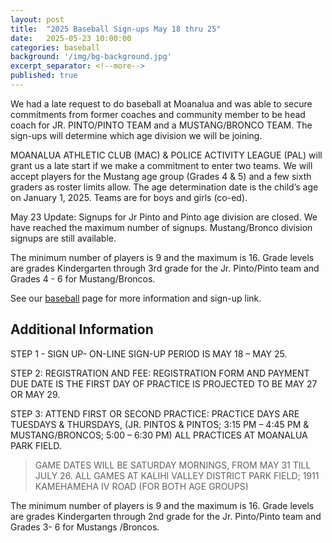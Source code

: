 ```yaml
---
layout: post
title:  "2025 Baseball Sign-ups May 18 thru 25"
date:   2025-05-23 10:00:00
categories: baseball
background: '/img/bg-background.jpg'
excerpt_separator: <!--more-->
published: true
---
```


We had a late request to do baseball at Moanalua and was able to secure commitments from former coaches and community member to be head coach for JR. PINTO/PINTO TEAM and a MUSTANG/BRONCO TEAM.
The sign-ups will determine which age division we will be joining.

MOANALUA ATHLETIC CLUB (MAC) & POLICE ACTIVITY LEAGUE (PAL) will grant us a late start if we make a commitment to enter two teams.
We will accept players for the Mustang age group (Grades 4 & 5) and a few sixth graders as roster limits allow.
The age determination date is the child’s age on January 1, 2025.
Teams are for boys and girls (co-ed).

May 23 Update: Signups for Jr Pinto and Pinto age division are closed. We have reached the maximum number of signups. Mustang/Bronco division signups are still available.

The minimum number of players is 9 and the maximum is 16.
Grade levels are grades Kindergarten through 3rd grade for the Jr. Pinto/Pinto team and Grades 4 - 6 for Mustang/Broncos.

See our [baseball](/baseball) page for more information and sign-up link.

## Additional Information
STEP 1 - SIGN UP- ON-LINE SIGN-UP PERIOD IS MAY 18 – MAY 25. 
 
STEP 2: REGISTRATION AND FEE: REGISTRATION FORM AND PAYMENT DUE DATE IS THE FIRST DAY OF PRACTICE IS PROJECTED TO BE MAY 27 OR MAY 29.

STEP 3: ATTEND FIRST OR SECOND PRACTICE: PRACTICE DAYS ARE TUESDAYS & THURSDAYS, (JR. PINTOS & PINTOS; 3:15 PM – 4:45 PM & MUSTANG/BRONCOS; 5:00 – 6:30 PM) ALL PRACTICES AT MOANALUA PARK FIELD.

> GAME DATES WILL BE SATURDAY MORNINGS, FROM MAY 31 TILL JULY 26.
> ALL GAMES AT KALIHI VALLEY DISTRICT PARK FIELD; 1911 KAMEHAMEHA IV ROAD (FOR BOTH AGE GROUPS)

The minimum number of players is 9 and the maximum is 16.   Grade levels are grades Kindergarten through 2nd grade for the Jr. Pinto/Pinto team and Grades 3- 6 for Mustangs /Broncos.